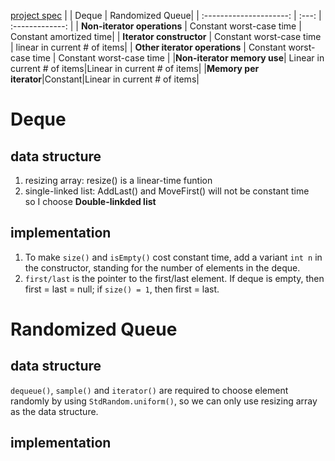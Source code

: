[project spec](https://coursera.cs.princeton.edu/algs4/assignments/queues/specification.php)
|                         | Deque | Randomized Queue|
| :---------------------: | :---: | :-------------: |
| **Non-iterator operations** | Constant worst-case time | Constant amortized time|
| **Iterator constructor** | Constant worst-case time | linear in current # of items|
| **Other iterator operations** | Constant worst-case time | Constant worst-case time |
|**Non-iterator memory use**|	Linear in current # of items|Linear in current # of items|
|**Memory per iterator**|Constant|Linear in current # of items|
# Deque  
## data structure
1. resizing array: resize() is a linear-time funtion  
2. single-linked list: AddLast() and MoveFirst() will not be constant time  
so I choose **Double-linkded list**  
## implementation
1. To make `size()` and `isEmpty()` cost constant time, add a variant `int n` in the constructor, standing for the number of elements in the deque.  
2. `first/last` is the pointer to the first/last element. If deque is empty, then first = last = null; if `size() = 1`, then first = last.  
# Randomized Queue
## data structure
`dequeue()`, `sample()` and `iterator()` are required to choose element randomly by using `StdRandom.uniform()`, so we can only use resizing array as the data structure.
## implementation

